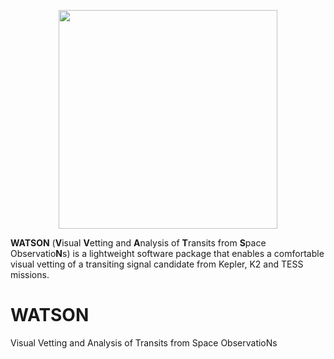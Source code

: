 <p align="center">
  <img width="350" src="https://github.com/PlanetHunters/watson/blob/main/images/watson.png?raw=true">
</p>

<b>WATSON</b> (<b>V</b>isual <b>V</b>etting and <b>A</b>nalysis of <b>T</b>ransits from <b>S</b>pace Observatio<b>N</b>s) is a lightweight software package
that enables a comfortable visual vetting of a transiting signal candidate from Kepler, K2 and TESS missions.

# WATSON
Visual Vetting and Analysis of Transits from Space ObservatioNs
